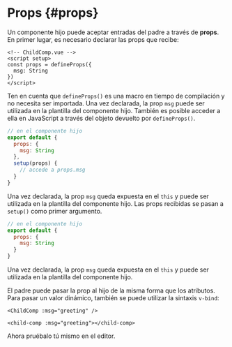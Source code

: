 # Props {#props}

Un componente hijo puede aceptar entradas del padre a través de **props**. En primer lugar, es necesario declarar las props que recibe:

<div class="composition-api">
<div class="sfc">

```vue
<!-- ChildComp.vue -->
<script setup>
const props = defineProps({
  msg: String
})
</script>
```

Ten en cuenta que `defineProps()` es una macro en tiempo de compilación y no necesita ser importada. Una vez declarada, la prop `msg` puede ser utilizada en la plantilla del componente hijo. También es posible acceder a ella en JavaScript a través del objeto devuelto por `defineProps()`.

</div>

<div class="html">

```js
// en el componente hijo
export default {
  props: {
    msg: String
  },
  setup(props) {
    // accede a props.msg
  }
}
```

Una vez declarada, la prop `msg` queda expuesta en el `this` y puede ser utilizada en la plantilla del componente hijo. Las props recibidas se pasan a `setup()` como primer argumento.

</div>

</div>

<div class="options-api">

```js
// en el componente hijo
export default {
  props: {
    msg: String
  }
}
```

Una vez declarada, la prop `msg` queda expuesta en el `this` y puede ser utilizada en la plantilla del componente hijo.

</div>

El padre puede pasar la prop al hijo de la misma forma que los atributos. Para pasar un valor dinámico, también se puede utilizar la sintaxis `v-bind`:

<div class="sfc">

```vue-html
<ChildComp :msg="greeting" />
```

</div>
<div class="html">

```vue-html
<child-comp :msg="greeting"></child-comp>
```

</div>

Ahora pruébalo tú mismo en el editor.
